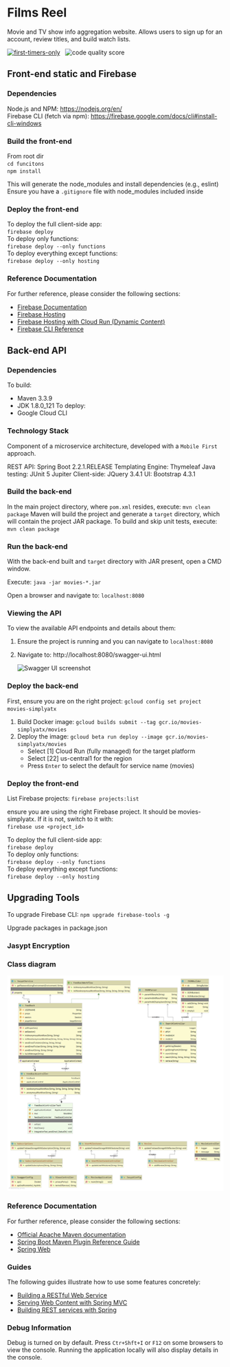 # Films Reel
Movie and TV show info aggregation website.
Allows users to sign up for an account, review titles, and build watch lists. 

[![first-timers-only](https://img.shields.io/badge/first--timers--only-friendly-blue.svg?style=flat-square)](https://www.firsttimersonly.com/)  &nbsp;&nbsp;<img src="https://www.code-inspector.com/project/7609/score/svg" alt="code quality score">

## Front-end static and Firebase

### Dependencies
Node.js and NPM:
https://nodejs.org/en/   
Firebase CLI (fetch via npm):
https://firebase.google.com/docs/cli#install-cli-windows
    
### Build the front-end
From root dir    
`cd funcitons`    
`npm install`

This will generate the node_modules and install dependencies (e.g., eslint)
Ensure you have a `.gitignore` file with node_modules included inside

### Deploy the front-end
To deploy the full client-side app:    
`firebase deploy`   
To deploy only functions:    
`firebase deploy --only functions`    
To deploy everything except functions:    
`firebase deploy --only hosting`    

### Reference Documentation
For further reference, please consider the following sections:

* [Firebase Documentation](https://firebase.google.com/docs)
* [Firebase Hosting](https://firebase.google.com/docs/hosting)
* [Firebase Hosting with Cloud Run (Dynamic Content)](https://firebase.google.com/docs/hosting)
* [Firebase CLI Reference](https://firebase.google.com/docs/cli/)

## Back-end API

### Dependencies
To build:
- Maven 3.3.9
- JDK 1.8.0_121
To deploy: 
- Google Cloud CLI

### Technology Stack
Component of a microservice architecture, developed with a `Mobile First` approach. 

REST API: Spring Boot 2.2.1.RELEASE
Templating Engine: Thymeleaf
Java testing: JUnit 5 Jupiter
Client-side: JQuery 3.4.1
UI: Bootstrap 4.3.1 

### Build the back-end
In the main project directory, where `pom.xml` resides, execute:
`mvn clean package`
Maven will build the project and generate a `target` directory, which will contain the project JAR package.
To build and skip unit tests, execute:
`mvn clean package`

### Run the back-end

With the back-end built and `target` directory with JAR present, open a CMD window. 
 
Execute: `java -jar movies-*.jar`

Open a browser and navigate to:
`localhost:8080`

### Viewing the API
To view the available API endpoints and details about them:
1. Ensure the project is running and you can navigate to `localhost:8080`
2. Navigate to: 
http://localhost:8080/swagger-ui.html

    ![Swagger UI screenshot](https://i.imgur.com/yEwxkYc.png)

### Deploy the back-end

First, ensure you are on the right project: 
`gcloud config set project movies-simplyatx`

1. Build Docker image:
`gcloud builds submit --tag gcr.io/movies-simplyatx/movies`
2. Deploy the image:
`gcloud beta run deploy --image gcr.io/movies-simplyatx/movies`
    - Select [1] Cloud Run (fully managed) for the target platform
    - Select [22] us-central1 for the region
    - Press `Enter` to select the default for service name (movies)

### Deploy the front-end

List Firebase projects: 
`firebase projects:list`

ensure you are using the right Firebase project. 
It should be movies-simplyatx. If it is not, switch to it with:  
`firebase use <project_id>`

To deploy the full client-side app:    
`firebase deploy`   
To deploy only functions:    
`firebase deploy --only functions`    
To deploy everything except functions:    
`firebase deploy --only hosting` 

## Upgrading Tools

To upgrade Firebase CLI: 
`npm upgrade firebase-tools -g`    

Upgrade packages in package.json 


### Jasypt Encryption


### Class diagram
![Class Diagram](public/img/doc/FilmsReel_Class_Diagram.png)

### Reference Documentation
For further reference, please consider the following sections:

* [Official Apache Maven documentation](https://maven.apache.org/guides/index.html)
* [Spring Boot Maven Plugin Reference Guide](https://docs.spring.io/spring-boot/docs/2.2.1.RELEASE/maven-plugin/)
* [Spring Web](https://docs.spring.io/spring-boot/docs/2.2.1.RELEASE/reference/htmlsingle/#boot-features-developing-web-applications)

### Guides
The following guides illustrate how to use some features concretely:

* [Building a RESTful Web Service](https://spring.io/guides/gs/rest-service/)
* [Serving Web Content with Spring MVC](https://spring.io/guides/gs/serving-web-content/)
* [Building REST services with Spring](https://spring.io/guides/tutorials/bookmarks/)

### Debug Information
Debug is turned on by default. Press `Ctr+Shft+I` or `F12` on some browsers to view the console.
Running the application locally will also display details in the console. 